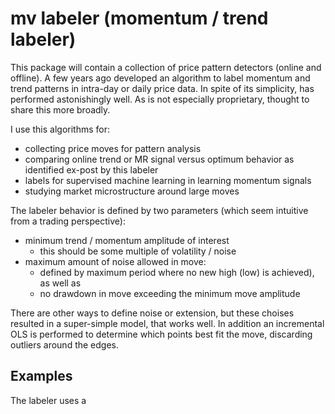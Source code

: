 # mv labeler (momentum / trend labeler)
This package will contain a collection of price pattern detectors (online and offline).  A few years ago developed an algorithm to label momentum and trend patterns in intra-day or daily price data.  In spite of its simplicity, has performed astonishingly well. As is not especially proprietary, thought to share this more broadly.

I use this algorithms for:

- collecting price moves for pattern analysis
- comparing online trend or MR signal versus optimum behavior as identified ex-post by this labeler
- labels for supervised machine learning in learning momentum signals
- studying market microstructure around large moves

The labeler behavior is defined by two parameters (which seem intuitive from a trading perspective):

- minimum trend / momentum amplitude of interest
   * this should be some multiple of volatility / noise
- maximum amount of noise allowed in move:
   * defined by maximum period where no new high (low) is achieved), as well as
   * no drawdown in move exceeding the minimum move amplitude

There are other ways to define noise or extension, but these choises resulted in a super-simple model, that works well.   In addition an incremental OLS is performed to determine which points best fit the move, discarding outliers around the edges.


## Examples
The labeler uses a 
